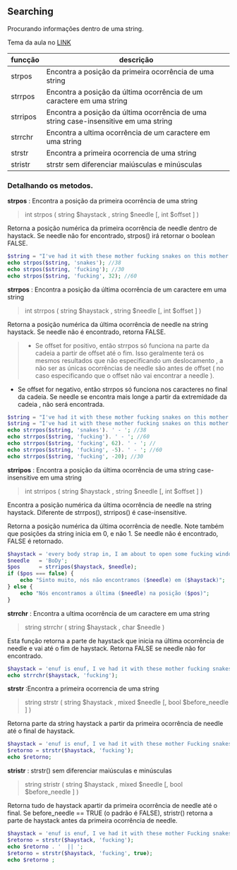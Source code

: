## Searching

Procurando informações dentro de uma string.

Tema da aula no [LINK](https://www.youtube.com/watch?v=vLaX8UvVUQw)

funcção | descrição
--- | ---
strpos |  Encontra a posição da primeira ocorrência de uma string
strrpos | Encontra a posição da última ocorrência de um caractere em uma string
strripos | Encontra a posição da última ocorrência de uma string case-insensitive em uma string
strrchr | Encontra a ultima ocorrência de um caractere em uma string
strstr | Encontra a primeira ocorrencia de uma string
stristr | strstr sem diferenciar maiúsculas e minúsculas

### Detalhando os metodos.

**strpos** : Encontra a posição da primeira ocorrência de uma string

> int strpos ( string $haystack , string $needle [, int $offset ] )

Retorna a posição numérica da primeira ocorrência de needle dentro de haystack. Se needle não for encontrado, strpos() irá retornar o boolean FALSE.

```php
$string = "I've had it with these mother fucking snakes on this mother fucking plane";
echo strpos($string, 'snakes'); //38
echo strpos($string, 'fucking'); //30
echo strpos($string, 'fucking', 32); //60
```

**strrpos** : Encontra a posição da última ocorrência de um caractere em uma string

>int strrpos ( string $haystack , string $needle [, int $offset ] )

Retorna a posição numérica da última ocorrência de needle na string haystack. Se needle não é encontrado, retorna FALSE.

>- Se offset for positivo, então strrpos só funciona na parte da cadeia a partir de offset até o fim. Isso geralmente terá os mesmos resultados que não especificando um deslocamento , a não ser as únicas ocorrências de needle são antes de offset ( no caso especificando que o offset não vai encontrar a needle ).
- Se offset for negativo, então strrpos só funciona nos caracteres no final da cadeia. Se needle se encontra mais longe a partir da extremidade da cadeia , não será encontrada.

```php
$string = "I've had it with these mother fucking snakes on this mother fucking plane";
$string = "I've had it with these mother fucking snakes on this mother fucking plane";
echo strrpos($string, 'snakes'). ' - '; //38
echo strrpos($string, 'fucking'). ' - '; //60
echo strrpos($string, 'fucking', 62). ' - '; //
echo strrpos($string, 'fucking', -5). ' - '; //60
echo strrpos($string, 'fucking', -20); //30
```

**strripos** : Encontra a posição da última ocorrência de uma string case-insensitive em uma string

>int strripos ( string $haystack , string $needle [, int $offset ] )

Encontra a posição numérica da última ocorrência de needle na string haystack. Diferente de strrpos(), strripos() é case-insensitive.

Retorna a posição numérica da última ocorrência de needle. Note também que posições da string inicia em 0, e não 1. Se needle não é encontrado, FALSE é retornado.

```php
$haystack = 'every body strap in, I am about to open some fucking windows';
$needle   = 'BoDy';
$pos      = strripos($haystack, $needle);
if ($pos === false) {
    echo "Sinto muito, nós não encontramos ($needle) em ($haystack)";
} else {
    echo "Nós encontramos a última ($needle) na posição ($pos)";
}
```

**strrchr** :  Encontra a ultima ocorrência de um caractere em uma string

> string strrchr ( string $haystack , char $needle )

Esta função retorna a parte de haystack que inicia na última ocorrência de needle e vai até o fim de haystack. Retorna FALSE se needle não for encontrado.

```php
$haystack = 'enuf is enuf, I ve had it with these mother fucking snakes on this mother fucking plane';
echo strrchr($haystack, 'fucking');
```


**strstr** :Encontra a primeira ocorrencia de uma string

> string strstr ( string $haystack , mixed $needle [, bool $before_needle ] )

Retorna parte da string haystack a partir da primeira ocorrência de needle até o final de haystack.

```php
$haystack = 'enuf is enuf, I ve had it with these mother Fucking snakes on this mother fucking plane, every body strap in, I am about to open some fucking windows';
$retorno = strstr($haystack, 'fucking');
echo $retorno;
```

**stristr** : strstr() sem diferenciar maiúsculas e minúsculas

>string stristr ( string $haystack , mixed $needle [, bool $before_needle ] )

Retorna tudo de haystack apartir da primeira ocorrência de needle até o final. Se before_needle == TRUE (o padrão é FALSE), stristr() retorna a parte de haystack antes da primeira ocorrência de needle.

```php
$haystack = 'enuf is enuf, I ve had it with these mother Fucking snakes on this mother fucking plane, every body strap in, I am about to open some fucking windows';
$retorno = strstr($haystack, 'fucking');
echo $retorno . '  || ';
$retorno = strstr($haystack, 'fucking', true);
echo $retorno ;
```
